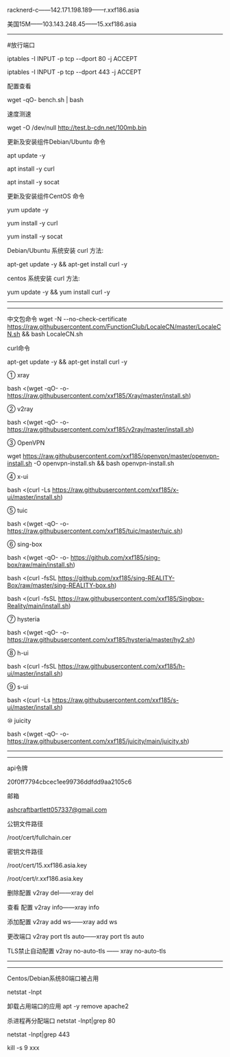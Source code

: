 racknerd-c——142.171.198.189——r.xxf186.asia


美国15M——103.143.248.45——15.xxf186.asia


--------------------------------------------------------------------------------

#放行端口

iptables -I INPUT -p tcp --dport 80 -j ACCEPT

iptables -I INPUT -p tcp --dport 443 -j ACCEPT

配置查看

wget -qO- bench.sh | bash

速度测速

wget -O /dev/null http://test.b-cdn.net/100mb.bin

更新及安装组件Debian/Ubuntu 命令

apt update -y

apt install -y curl

apt install -y socat

更新及安装组件CentOS 命令

yum update -y

yum install -y curl

yum install -y socat

Debian/Ubuntu 系统安装 curl 方法:

apt-get update -y && apt-get install curl -y

centos 系统安装 curl 方法:

yum update -y && yum install curl -y

--------------------------------------------------------------------------------
--------------------------------------------------------------------------------

中文包命令
wget -N --no-check-certificate https://raw.githubusercontent.com/FunctionClub/LocaleCN/master/LocaleCN.sh && bash LocaleCN.sh

curl命令

apt-get update -y && apt-get install curl -y

① xray

bash <(wget -qO- -o- https://raw.githubusercontent.com/xxf185/Xray/master/install.sh)

② v2ray

bash <(wget -qO- -o- https://raw.githubusercontent.com/xxf185/v2ray/master/install.sh)


③ OpenVPN

wget https://raw.githubusercontent.com/xxf185/openvpn/master/openvpn-install.sh -O openvpn-install.sh && bash openvpn-install.sh


④ x-ui

bash <(curl -Ls https://raw.githubusercontent.com/xxf185/x-ui/master/install.sh)

⑤ tuic

bash <(wget -qO- -o- https://raw.githubusercontent.com/xxf185/tuic/master/tuic.sh)

⑥  sing-box

bash <(wget -qO- -o- https://github.com/xxf185/sing-box/raw/main/install.sh)

bash <(curl -fsSL https://github.com/xxf185/sing-REALITY-Box/raw/master/sing-REALITY-box.sh)

bash <(curl -fsSL https://raw.githubusercontent.com/xxf185/Singbox-Reality/main/install.sh)

⑦ hysteria

bash <(wget -qO- -o- https://raw.githubusercontent.com/xxf185/hysteria/master/hy2.sh)

⑧ h-ui

bash <(curl -fsSL https://raw.githubusercontent.com/xxf185/h-ui/master/install.sh)

⑨ s-ui

bash <(curl -Ls https://raw.githubusercontent.com/xxf185/s-ui/master/install.sh)

⑩  juicity

bash <(wget -qO- -o- https://raw.githubusercontent.com/xxf185/juicity/main/juicity.sh)


--------------------------------------------------------------------------------
--------------------------------------------------------------------------------

api令牌

20f0ff7794cbcec1ee99736ddfdd9aa2105c6

邮箱

ashcraftbartlett057337@gmail.com

公钥文件路径

/root/cert/fullchain.cer

密钥文件路径

/root/cert/15.xxf186.asia.key

/root/cert/r.xxf186.asia.key


删除配置 v2ray del——xray del

查看 配置 v2ray info——xray info

添加配置 v2ray add ws——xray add ws

更改端口 v2ray port tls auto——xray port tls auto


TLS禁止自动配置 v2ray no-auto-tls —— xray no-auto-tls 

--------------------------------------------------------------------------------
--------------------------------------------------------------------------------

Centos/Debian系统80端口被占用

netstat -lnpt

卸载占用端口的应用
apt -y remove apache2

杀进程再分配端口
netstat -lnpt|grep 80

netstat -lnpt|grep 443

kill -s 9 xxx
